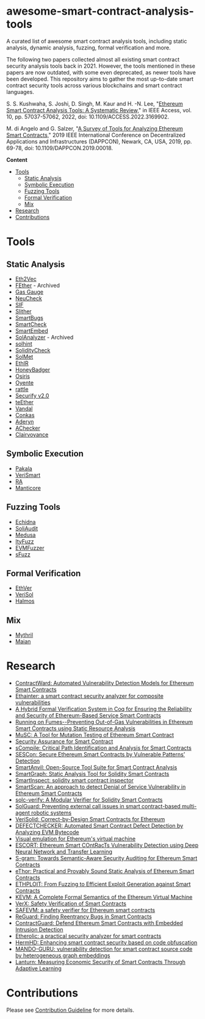 <h1> awesome-smart-contract-analysis-tools
</h1>

<p>
A curated list of awesome smart contract analysis tools, including static analysis, dynamic analysis, fuzzing, formal verification and more.
</p>

<p>
The following two papers collected almost all existing smart contract security analysis tools back in 2021. However, the tools mentioned in these papers are now outdated, with some even deprecated, as newer tools have been developed. This repository aims to gather the most up-to-date smart contract security tools across various blockchains and smart contract languages.

S. S. Kushwaha, S. Joshi, D. Singh, M. Kaur and H. -N. Lee, "[Ethereum Smart Contract Analysis Tools: A Systematic Review,](https://ieeexplore.ieee.org/abstract/document/9762279)" in IEEE Access, vol. 10, pp. 57037-57062, 2022, doi: 10.1109/ACCESS.2022.3169902.


M. di Angelo and G. Salzer, "[A Survey of Tools for Analyzing Ethereum Smart Contracts,](https://ieeexplore.ieee.org/abstract/document/8782988)" 2019 IEEE International Conference on Decentralized Applications and Infrastructures (DAPPCON), Newark, CA, USA, 2019, pp. 69-78, doi: 10.1109/DAPPCON.2019.00018. 
</p>

**Content**
- [Tools](#tools)
  - [Static Analysis](#static-analysis)
  - [Symbolic Execution](#symbolic-execution)
  - [Fuzzing Tools](#fuzzing-tools)
  - [Formal Verification](#formal-verification)
  - [Mix](#mix)
- [Research](#research)
- [Contributions](#contributions)

# Tools

## Static Analysis
<a id="Static-Analysis"></a>
+ [Eth2Vec](https://github.com/fseclab-osaka/eth2vec)
+ [FEther](https://github.com/openethereum/fether) - Archived
+ [Gas Gauge](https://github.com/gasgauge/gasgauge.github.io)
+ [NeuCheck](https://github.com/Northeastern-University-Blockchain/NeuCheck)
+ [SIF](https://github.com/chao-peng/SIF)
+ [Slither](https://github.com/crytic/slither)
+ [SmartBugs](https://github.com/smartbugs/smartbugs)
+ [SmartCheck](https://github.com/smartdec/smartcheck)
+ [SmartEmbed](https://github.com/beyondacm/SmartEmbed)
+ [SolAnalyzer](https://github.com/EricR/solanalyzer) - Archived
+ [solhint](https://github.com/protofire/solhint?tab=readme-ov-file)
+ [SolidityCheck](https://github.com/xf97/SolidityCheck)
+ [SolMet](SolMet-Solidity-parser)
+ [EthIR](https://github.com/costa-group/EthIR)
+ [HoneyBadger](https://github.com/christoftorres/HoneyBadger?tab=readme-ov-file)
+ [Osiris](https://github.com/christoftorres/Osiris)
+ [Oyente](https://github.com/enzymefinance/oyente)
+ [rattle](https://github.com/crytic/rattle)
+ [Securify v2.0](https://github.com/eth-sri/securify2?tab=readme-ov-file)
+ [teEther](https://github.com/nescio007/teether)
+ [Vandal](https://github.com/usyd-blockchain/vandal)
+ [Conkas](https://github.com/nveloso/conkas)
+ [Aderyn](https://github.com/Cyfrin/aderyn)
+ [AChecker](https://github.com/DependableSystemsLab/AChecker)
+ [Clairvoyance](https://github.com/ToolmanInside/readthedocs/blob/master/docs/index.rst)

## Symbolic Execution
<a id="Symbolic-Execution"></a>
+ [Pakala](https://github.com/palkeo/pakala)
+ [VeriSmart](https://github.com/kupl/VeriSmart-public)
+ [RA](https://github.com/wanidon/RA)
+ [Manticore](https://github.com/trailofbits/manticore)

## Fuzzing Tools
<a id="Fuzzing-Tools"></a>
+ [Echidna](https://github.com/crytic/echidna)
+ [SoliAudit](https://github.com/jianwei76/SoliAudit)
+ [Medusa](https://github.com/crytic/medusa)
+ [ItyFuzz](https://github.com/fuzzland/ityfuzz)
+ [EVMFuzzer](https://github.com/EVMFuzzer/EVMFuzzer)
+ [sFuzz](https://github.com/duytai/sFuzz)

## Formal Verification
<a id="Formal-Verification"></a>
+ [EthVer](https://github.com/lukmaz/ethver)
+ [VeriSol](https://github.com/microsoft/verisol)
+ [Halmos](https://github.com/a16z/halmos)

## Mix
<a id="Mix"></a>
+ [Mythril](https://github.com/Consensys/mythril)
+ [Maian](https://github.com/ivicanikolicsg/MAIAN)

# Research
<a id="Research Paper"></a>
+ [ContractWard: Automated Vulnerability Detection Models for Ethereum Smart Contracts](https://ieeexplore.ieee.org/document/8967006)
+ [Ethainter: a smart contract security analyzer for composite vulnerabilities](https://dl.acm.org/doi/abs/10.1145/3385412.3385990)
+ [A Hybrid Formal Verification System in Coq for Ensuring the Reliability and Security of Ethereum-Based Service Smart Contracts](https://ieeexplore.ieee.org/stamp/stamp.jsp?arnumber=8970279)
+ [Running on Fumes--Preventing Out-of-Gas Vulnerabilities in Ethereum Smart Contracts using Static Resource Analysis](https://arxiv.org/abs/1811.10403)
+ [MuSC: A Tool for Mutation Testing of Ethereum Smart Contract](https://ieeexplore.ieee.org/document/8952206)
+ [Security Assurance for Smart Contract](https://ieeexplore.ieee.org/document/8328743)
+ [sCompile: Critical Path Identification and Analysis for Smart Contracts](https://arxiv.org/abs/1808.00624)
+ [SESCon: Secure Ethereum Smart Contracts by Vulnerable Patterns’ Detection](https://dl.acm.org/doi/abs/10.1155/2021/2897565)
+ [SmartAnvil: Open-Source Tool Suite for Smart Contract Analysis](https://inria.hal.science/hal-01940287)
+ [SmartGraph: Static Analysis Tool for Solidity Smart Contracts](https://link.springer.com/chapter/10.1007/978-3-031-37105-9_39)
+ [SmartInspect: solidity smart contract inspector](https://ieeexplore.ieee.org/document/8327566)
+ [SmartScan: An approach to detect Denial of Service Vulnerability in Ethereum Smart Contracts](https://arxiv.org/abs/2105.02852)
+ [solc-verify: A Modular Verifier for Solidity Smart Contracts](https://arxiv.org/abs/1907.04262)
+ [SolGuard: Preventing external call issues in smart contract-based multi-agent robotic systems](https://www.sciencedirect.com/science/article/pii/S0020025521007994)
+ [VeriSolid: Correct-by-Design Smart Contracts for Ethereum](https://arxiv.org/abs/1901.01292)
+ [DEFECTCHECKER: Automated Smart Contract Defect Detection by Analyzing EVM Bytecode](https://arxiv.org/abs/2009.02663)
+ [Visual emulation for Ethereum's virtual machine](https://ieeexplore.ieee.org/document/8406332)
+ [ESCORT: Ethereum Smart COntRacTs Vulnerability Detection using Deep Neural Network and Transfer Learning](https://arxiv.org/abs/2103.12607)
+ [S-gram: Towards Semantic-Aware Security Auditing for Ethereum Smart Contracts](https://ieeexplore.ieee.org/document/9000031)
+ [eThor: Practical and Provably Sound Static Analysis of Ethereum Smart Contracts](https://arxiv.org/abs/2005.06227)
+ [ETHPLOIT: From Fuzzing to Efficient Exploit Generation against Smart Contracts](https://wcventure.github.io/FuzzingPaper/Paper/SANER20_ETHPLOIT.pdf)
+ [KEVM: A Complete Formal Semantics of the Ethereum Virtual Machine](https://ieeexplore.ieee.org/document/8429306)
+ [VerX: Safety Verification of Smart Contracts](https://ieeexplore.ieee.org/document/9152791)
+ [SAFEVM: a safety verifier for Ethereum smart contracts](https://dl.acm.org/doi/10.1145/3293882.3338999)
+ [ReGuard: Finding Reentrancy Bugs in Smart Contracts](https://ieeexplore.ieee.org/document/8449446)
+ [ContractGuard: Defend Ethereum Smart Contracts with Embedded Intrusion Detection](https://arxiv.org/abs/1911.10472)
+ [Etherolic: a practical security analyzer for smart contracts](https://www.google.com/search?q=Etherolic+github&sourceid=chrome&ie=UTF-8#ip=1)
+ [HermHD: Enhancing smart contract security based on code obfuscation](https://dl.acm.org/doi/10.1145/3638985.3639001)
+ [MANDO-GURU: vulnerability detection for smart contract source code by heterogeneous graph embeddings](https://dl.acm.org/doi/10.1145/3540250.3558927)
+ [Lanturn: Measuring Economic Security of Smart Contracts Through Adaptive Learning](https://dl.acm.org/doi/10.1145/3576915.3623204)

# Contributions

Please see [Contribution Guideline](CONTRIBUTION.md) for more details.



